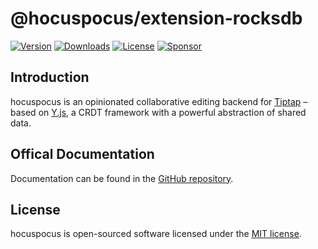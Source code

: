 # @hocuspocus/extension-rocksdb
[![Version](https://img.shields.io/npm/v/@hocuspocus/extension-rocksdb.svg?label=version)](https://www.npmjs.com/package/@hocuspocus/extension-rocksdb)
[![Downloads](https://img.shields.io/npm/dm/@hocuspocus/extension-rocksdb.svg)](https://npmcharts.com/compare/tiptap?minimal=true)
[![License](https://img.shields.io/npm/l/@hocuspocus/extension-rocksdb.svg)](https://www.npmjs.com/package/@hocuspocus/extension-rocksdb)
[![Sponsor](https://img.shields.io/static/v1?label=Sponsor&message=%E2%9D%A4&logo=GitHub)](https://github.com/sponsors/ueberdosis)

## Introduction
hocuspocus is an opinionated collaborative editing backend for [Tiptap](https://github.com/ueberdosis/tiptap) – based on [Y.js](https://github.com/yjs/yjs), a CRDT framework with a powerful abstraction of shared data.

## Offical Documentation
Documentation can be found in the [GitHub repository](https://github.com/ueberdosis/hocuspocus).

## License
hocuspocus is open-sourced software licensed under the [MIT license](https://github.com/ueberdosis/hocuspocus/blob/main/LICENSE.md).
